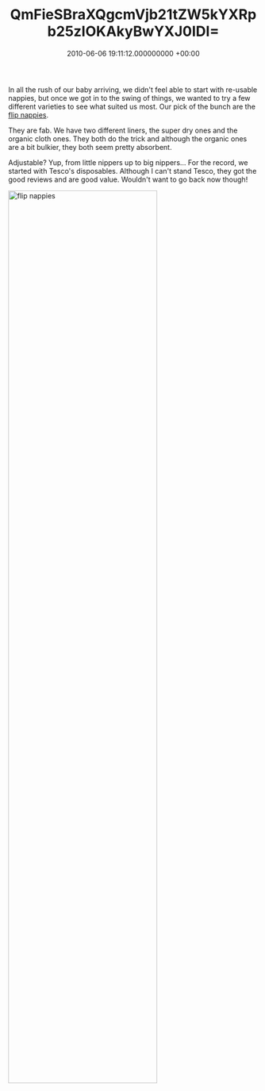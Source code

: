 ﻿---
layout: post
title: !binary |-
  QmFieSBraXQgcmVjb21tZW5kYXRpb25zIOKAkyBwYXJ0IDI=
wordpress_id: 295
wordpress_url: !binary |-
  aHR0cDovL3d3dy5qYW1lc2FuZGNsYXJlLm5ldC8/cD0yOTU=
date: 2010-06-06 19:11:12.000000000 +00:00
---
In all the rush of our baby arriving, we didn't feel able to start with re-usable nappies, but once we got in to the swing of things, we wanted to try a few different varieties to see what suited us most. Our pick of the bunch are the <a title="Flip" href="http://www.babame.com/flip.php">flip nappies</a>.

They are fab. We have two different liners, the super dry ones and the organic cloth ones. They both do the trick and although the organic ones are a bit bulkier, they both seem pretty absorbent.

Adjustable? Yup, from little nippers up to big nippers... For the record, we started with Tesco's disposables. Although I can't stand Tesco, they got the good reviews and are good value. Wouldn't want to go back now though!

<img class="alignnone" title="Flip nappies" src="http://www.babame.com/images/flip_reusable_nappies.jpg" alt="flip nappies" width="300" height="1800" />
